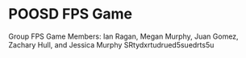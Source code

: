 # POOSD FPS Game
 Group FPS Game
Members: Ian Ragan, Megan Murphy, Juan Gomez, Zachary Hull, and Jessica Murphy 
SRtydxrtudrued5suedrts5u
